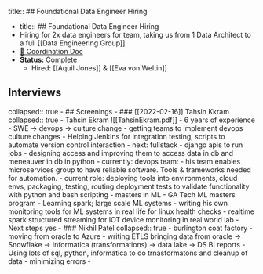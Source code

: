 title:: ## Foundational Data Engineer Hiring

- title:: ## Foundational Data Engineer Hiring
- Hiring for 2x data engineers for team, taking us from 1 Data Architect to a full [[Data Engineering Group]]
- [📝 Coordination Doc](https://docs.google.com/document/d/1khni3ItgwzlzfhZrZ4ftyBXBFk4fjKM02-NGVBC8aCI/edit#)
- **Status:** Complete
	- Hired: [[Aquil Jones]] & [[Eva von Weltin]]
## Interviews
collapsed:: true
	- ## Screenings
		- ### [[2022-02-16]] Tahsin Kkram
		  collapsed:: true
			- Tahsin Ekram
			  ![[TahsinEkram.pdf]]
			- 6 years of experience
				- SWE -> devops -> culture change
					- getting teams to implement devops culture changes
					- Helping Jenkins for integration testing, scripts to automate version control interaction
				- next: fullstack - django apis to run jobs
					- designing access and improving them to access data in db and meneauver in db in python
				- currently: devops team:
					- his team enables microservices group to have reliable software. Tools & frameworks needed for automation.
					- current role: deploying tools into environments, cloud envs, packaging, testing, routing deployment tests to validate functionality with python and bash scripting
				- masters in ML
					- GA Tech ML masters program
					- Learning spark; large scale ML systems
					- writing his own monitoring tools for ML systems in real life for linux health checks
					- realtime spark structured streaming for IOT device monitoring in real world lab
			- Next steps yes
		- ### Nikhil Patel
		  collapsed:: true
			- burlington coat factory
				- moving from oracle to Azure
					- writing ETLS bringing data from oracle -> Snowflake -> Informatica (transformations) -> data lake -> DS BI reports
					- Using lots of sql, python, informatica to do trnasformatons and cleanup of data
					- minimizing errors
					-